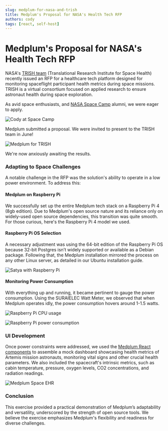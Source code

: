 ```yaml
---
slug: medplum-for-nasa-and-trish
title: Medplum's Proposal for NASA's Health Tech RFP
authors: cody
tags: [react, self-host]
---
```


# Medplum's Proposal for NASA's Health Tech RFP

NASA's [TRISH team](https://www.nasa.gov/hrp/tri) (Translational Research Institute for Space Health) recently issued an RFP for a healthcare tech platform designed for monitoring spaceflight participant health metrics during space missions. TRISH is a virtual consortium focused on applied research to ensure astronaut health during space exploration.

<!-- truncate -->

As avid space enthusiasts, and [NASA Space Camp](https://www.rocketcenter.com/SpaceCamp) alumni, we were eager to apply.

![Cody at Space Camp](/img/blog/cody-at-spacecamp.jpg)

Medplum submitted a proposal. We were invited to present to the TRISH team in June!

![Medplum for TRISH](/img/blog/medplum-for-trish.webp)

We're now anxiously awaiting the results.

### Adapting to Space Challenges

A notable challenge in the RFP was the solution's ability to operate in a low power environment. To address this:

#### Medplum on Raspberry Pi

We successfully set up the entire Medplum tech stack on a Raspberry Pi 4 (8gb edition). Due to Medplum's open source nature and its reliance only on widely-used open source dependencies, this transition was quite smooth. For those curious, here's the Raspberry Pi 4 model we used.

#### Raspberry Pi OS Selection

A necessary adjustment was using the 64-bit edition of the Raspberry Pi OS because 32-bit Postgres isn’t widely supported or available as a Debian package. Following that, the Medplum installation mirrored the process on any other Linux server, as detailed in our Ubuntu installation guide.

![Satya with Raspberry Pi](/img/blog/satya-with-raspberry-pi.jpg)

#### Monitoring Power Consumption

With everything up and running, it became pertinent to gauge the power consumption. Using the SURAIELEC Watt Meter, we observed that when Medplum operates idly, the power consumption hovers around 1-1.5 watts.

![Raspberry Pi CPU usage](/img/blog/raspberry-pi-cpu-usage.png)

![Raspberry Pi power consumption](/img/blog/raspberry-pi-power-consumption.jpg)

### UI Development

Once power constraints were addressed, we used the [Medplum React components](/docs/react) to assemble a mock dashboard showcasing health metrics of Artemis mission astronauts, monitoring vital signs and other crucial health parameters. We also included the spacecraft's intrinsic metrics, such as cabin temperature, pressure, oxygen levels, CO2 concentrations, and radiation readings.

![Medplum Space EHR](/img/blog/space-ehr-screenshot.png)

### Conclusion

This exercise provided a practical demonstration of Medplum’s adaptability and versatility, underscored by the strength of open source tools. We believe the exercise emphasizes Medplum's flexibility and readiness for diverse challenges.
